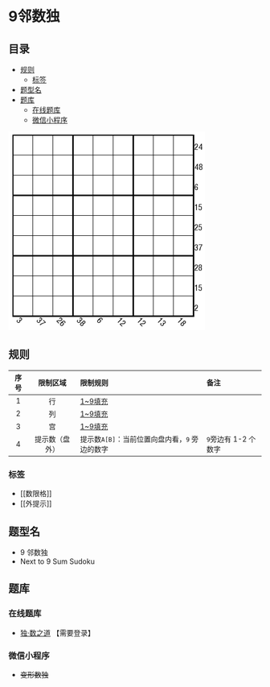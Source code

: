 # 9邻数独
<!-- START doctoc generated TOC please keep comment here to allow auto update -->
<!-- DON'T EDIT THIS SECTION, INSTEAD RE-RUN doctoc TO UPDATE -->
## 目录

- [规则](#%E8%A7%84%E5%88%99)
  - [标签](#%E6%A0%87%E7%AD%BE)
- [题型名](#%E9%A2%98%E5%9E%8B%E5%90%8D)
- [题库](#%E9%A2%98%E5%BA%93)
  - [在线题库](#%E5%9C%A8%E7%BA%BF%E9%A2%98%E5%BA%93)
  - [微信小程序](#%E5%BE%AE%E4%BF%A1%E5%B0%8F%E7%A8%8B%E5%BA%8F)

<!-- END doctoc generated TOC please keep comment here to allow auto update -->

![题](../../../images/sudoku/9邻数独.png)

## 规则

| 序号  |  限制区域   | 限制规则                         | 备注             |
|:---:|:-------:|:-----------------------------|:---------------|
|  1  |    行    | [1~9填充]                      |                |
|  2  |    列    | [1~9填充]                      |                |
|  3  |    宫    | [1~9填充]                      |                |
|  4  | 提示数（盘外） | 提示数`A[B]`：当前位置向盘内看，`9` 旁边的数字 | `9`旁边有 1-2 个数字 |

### 标签

- [[数限格]]
- [[外提示]]

## 题型名

- 9 邻数独
- Next to 9 Sum Sudoku

## 题库

### 在线题库

- [独·数之道](http://www.sudokufans.org.cn/lx/game.index.php?type=9n) 【需要登录】

### 微信小程序

- ~~变形数独~~

[1~9填充]: ../../../rules.md#1to9填充
